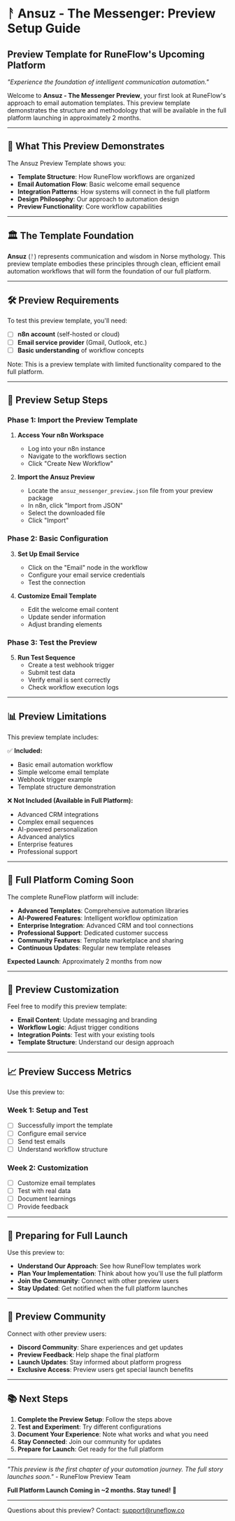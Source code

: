 # ᚨ Ansuz - The Messenger: Preview Setup Guide

## Preview Template for RuneFlow's Upcoming Platform

*"Experience the foundation of intelligent communication automation."*

Welcome to **Ansuz - The Messenger Preview**, your first look at RuneFlow's approach to email automation templates. This preview template demonstrates the structure and methodology that will be available in the full platform launching in approximately 2 months.

---

## 🎯 **What This Preview Demonstrates**

The Ansuz Preview Template shows you:

- **Template Structure**: How RuneFlow workflows are organized
- **Email Automation Flow**: Basic welcome email sequence
- **Integration Patterns**: How systems will connect in the full platform
- **Design Philosophy**: Our approach to automation design
- **Preview Functionality**: Core workflow capabilities

---

## 🏛️ **The Template Foundation**

**Ansuz** (ᚨ) represents communication and wisdom in Norse mythology. This preview template embodies these principles through clean, efficient email automation workflows that will form the foundation of our full platform.

---

## 🛠️ **Preview Requirements**

To test this preview template, you'll need:

- [ ] **n8n account** (self-hosted or cloud)
- [ ] **Email service provider** (Gmail, Outlook, etc.)
- [ ] **Basic understanding** of workflow concepts

Note: This is a preview template with limited functionality compared to the full platform.

---

## 🔧 **Preview Setup Steps**

### Phase 1: Import the Preview Template

1. **Access Your n8n Workspace**
   - Log into your n8n instance
   - Navigate to the workflows section
   - Click "Create New Workflow"

2. **Import the Ansuz Preview**
   - Locate the `ansuz_messenger_preview.json` file from your preview package
   - In n8n, click "Import from JSON"
   - Select the downloaded file
   - Click "Import"

### Phase 2: Basic Configuration

3. **Set Up Email Service**
   - Click on the "Email" node in the workflow
   - Configure your email service credentials
   - Test the connection

4. **Customize Email Template**
   - Edit the welcome email content
   - Update sender information
   - Adjust branding elements

### Phase 3: Test the Preview

5. **Run Test Sequence**
   - Create a test webhook trigger
   - Submit test data
   - Verify email is sent correctly
   - Check workflow execution logs

---

## 📊 **Preview Limitations**

This preview template includes:

✅ **Included:**
- Basic email automation workflow
- Simple welcome email template
- Webhook trigger example
- Template structure demonstration

❌ **Not Included (Available in Full Platform):**
- Advanced CRM integrations
- Complex email sequences
- AI-powered personalization
- Advanced analytics
- Enterprise features
- Professional support

---

## 🚀 **Full Platform Coming Soon**

The complete RuneFlow platform will include:

- **Advanced Templates**: Comprehensive automation libraries
- **AI-Powered Features**: Intelligent workflow optimization
- **Enterprise Integration**: Advanced CRM and tool connections
- **Professional Support**: Dedicated customer success
- **Community Features**: Template marketplace and sharing
- **Continuous Updates**: Regular new template releases

**Expected Launch**: Approximately 2 months from now

---

## 🎨 **Preview Customization**

Feel free to modify this preview template:

- **Email Content**: Update messaging and branding
- **Workflow Logic**: Adjust trigger conditions
- **Integration Points**: Test with your existing tools
- **Template Structure**: Understand our design approach

---

## 📈 **Preview Success Metrics**

Use this preview to:

### Week 1: Setup and Test
- [ ] Successfully import the template
- [ ] Configure email service
- [ ] Send test emails
- [ ] Understand workflow structure

### Week 2: Customization
- [ ] Customize email templates
- [ ] Test with real data
- [ ] Document learnings
- [ ] Provide feedback

---

## 🔮 **Preparing for Full Launch**

Use this preview to:

- **Understand Our Approach**: See how RuneFlow templates work
- **Plan Your Implementation**: Think about how you'll use the full platform
- **Join the Community**: Connect with other preview users
- **Stay Updated**: Get notified when the full platform launches

---

## 🌟 **Preview Community**

Connect with other preview users:

- **Discord Community**: Share experiences and get updates
- **Preview Feedback**: Help shape the final platform
- **Launch Updates**: Stay informed about platform progress
- **Exclusive Access**: Preview users get special launch benefits

---

## 📚 **Next Steps**

1. **Complete the Preview Setup**: Follow the steps above
2. **Test and Experiment**: Try different configurations
3. **Document Your Experience**: Note what works and what you need
4. **Stay Connected**: Join our community for updates
5. **Prepare for Launch**: Get ready for the full platform

---

*"This preview is the first chapter of your automation journey. The full story launches soon."* - RuneFlow Preview Team

**Full Platform Launch Coming in ~2 months. Stay tuned!** 🚀

---

Questions about this preview? Contact: support@runeflow.co
